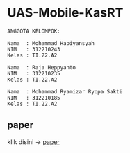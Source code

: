 # UAS-Mobile-KasRT

```
ANGGOTA KELOMPOK:

Nama  : Mohammad Hapiyansyah
NIM   : 312210243
Kelas : TI.22.A2

Nama  : Raja Heppyanto
NIM   : 312210235
Kelas : TI.22.A2

Nama  : Mohammad Ryamizar Ryopa Sakti
NIM   : 312210185
Kelas : TI.22.A2
```

## paper

klik disini -> [paper](https://drive.google.com/drive/folders/16ykEJ60wPfC69KvFDoqAdr3iOxcdmyfe?usp=sharing)
